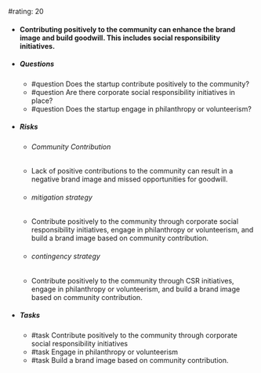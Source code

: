 #rating: 20
- #### Contributing positively to the community can enhance the brand image and build goodwill. This includes social responsibility initiatives.
- ##### Questions
  - #question Does the startup contribute positively to the community?
  - #question Are there corporate social responsibility initiatives in place?
  - #question Does the startup engage in philanthropy or volunteerism?
- ##### Risks

  - ###### Community Contribution
  - Lack of positive contributions to the community can result in a negative brand image and missed opportunities for goodwill.
  - ###### mitigation strategy
  - Contribute positively to the community through corporate social responsibility initiatives, engage in philanthropy or volunteerism, and build a brand image based on community contribution.
  - ###### contingency strategy
  - Contribute positively to the community through CSR initiatives, engage in philanthropy or volunteerism, and build a brand image based on community contribution.
- ##### Tasks
  - #task Contribute positively to the community through corporate social responsibility initiatives
  - #task  Engage in philanthropy or volunteerism
  - #task  Build a brand image based on community contribution.


